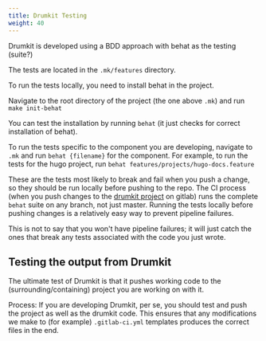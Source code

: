```yaml
---
title: Drumkit Testing
weight: 40
---
```


Drumkit is developed using a BDD approach with behat as the testing (suite?)

The tests are located in the `.mk/features` directory.

To run the tests locally, you need to install behat in the project.

Navigate to the root directory of the project (the one above `.mk`) and run `make init-behat`

You can test the installation by running `behat` (it just checks for correct installation of behat).

To run the tests specific to the component you are developing, navigate to `.mk` and run `behat {filename}` for the component. For example, to run the tests for the hugo project, run `behat features/projects/hugo-docs.feature`

These are the tests most likely to break and fail when you push a change, so they should be run locally before pushing to the repo. The CI process (when you push changes to the [drumkit project](https://gitlab.com/consensus.enterprises/drumkit) on gitlab) runs the complete `behat` suite on any branch, not just master. Running the tests locally before pushing changes is a relatively easy way to prevent pipeline failures.

This is not to say that you won't have pipeline failures; it will just catch the ones that break any tests associated with the code you just wrote.

## Testing the output from Drumkit

The ultimate test of Drumkit is that it pushes working code to the (surrounding/containing) project you are working on with it.

Process:
If you are developing Drumkit, per se, you should test and push the project as well as the drumkit code. This ensures that any modifications we make to (for example) `.gitlab-ci.yml` templates produces the correct files in the end.

